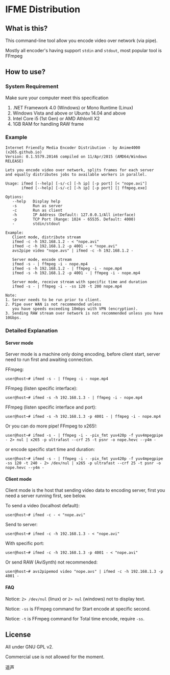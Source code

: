 # IFME Distribution
## What is this?
This command-line tool allow you encode video over network (via pipe).

Mostly all encoder's having support `stdin` and `stdout`, most popular tool is FFmpeg

## How to use?
### System Requirement
Make sure your computer meet this specification

1. .NET Framework 4.0 (Windows) or Mono Runtime (Linux)
2. Windows Vista and above or Ubuntu 14.04 and above
3. Intel Core i5 (1st Gen) or AMD AthlonII X2
4. 1GB RAM for handling RAW frame

### Example
```
Internet Friendly Media Encoder Distribution - by Anime4000 (x265.github.io)
Version: 0.1.5579.20146 compiled on 11/Apr/2015 (AMD64/Windows RELEASE)

Lets you encode video over network, splits frames for each server
and equally distributes jobs to available workers in parallel.

Usage: ifmed [--help] [-s/-c] [-h ip] [-p port] [< "nope.avi"]
       ifmed [--help] [-s/-c] [-h ip] [-p port] [| ffmpeg.exe]

Options:
   --help   Display help
   -s       Run as server
   -c       Run as client
   -h       IP Address (Default: 127.0.0.1/All interface)
   -p       TCP Port (Range: 1024 - 65535. Default: 4000)
   -        stdin/stdout

Example:
   Client mode, distribute stream
   ifmed -c -h 192.168.1.2 - < "nope.avi"
   ifmed -c -h 192.168.1.2 -p 4001 - < "nope.avi"
   avs2pipe video "nope.avs" | ifmed -c -h 192.168.1.2 -

   Server mode, encode stream
   ifmed -s - | ffmpeg -i - nope.mp4
   ifmed -s -h 192.168.1.2 - | ffmpeg -i - nope.mp4
   ifmed -s -h 192.168.1.2 -p 4001 - | ffmpeg -i - nope.mp4

   Server mode, receive stream with specific time and duration
   ifmed -s - | ffmpeg -i - -ss 120 -t 200 nope.mp4

Note:
1. Server needs to be run prior to client.
2. Pipe over WAN is not recommended unless
   you have speeds exceeding 10mbps with VPN (encryption).
3. Sending RAW stream over network is not recommended unless you have 10Gbps.
```

### Detailed Explanation
#### Server mode
Server mode is a machine only doing encoding, before client start, server need to run first and awaiting connection.

FFmpeg:
```
user@host~# ifmed -s - | ffmpeg -i - nope.mp4
```

FFmpeg (listen specific interface):
```
user@host~# ifmed -s -h 192.168.1.3 - | ffmpeg -i - nope.mp4
```

FFmpeg (listen specific interface and port):
```
user@host~# ifmed -s -h 192.168.1.3 -p 4001 - | ffmpeg -i - nope.mp4
```

Or you can do more pipe! FFmpeg to x265!:
```
user@host~# ifmed -s - | ffmpeg -i - -pix_fmt yuv420p -f yuv4mpegpipe - 2> nul | x265 -p ultrafast --crf 25 -t psnr -o nope.hevc --y4m -
```

or encode specific start time and duration:
```
user@host~# ifmed -s - | ffmpeg -i - -pix_fmt yuv420p -f yuv4mpegpipe -ss 120 -t 240 - 2> /dev/nul | x265 -p ultrafast --crf 25 -t psnr -o nope.hevc --y4m -
```

#### Client mode
Client mode is the host that sending video data to encoding server, first you need a server running first, see below.

To send a video (localhost default):
```
user@host~# ifmed -c - < "nope.avi"
```

Send to server:
```
user@host~# ifmed -c -h 192.168.1.3 - < "nope.avi"
```

With specific port:
```
user@host~# ifmed -c -h 192.168.1.3 -p 4001 - < "nope.avi"
```

Or send RAW (AviSynth) not recommended:
```
user@host~# avs2pipemod video "nope.avs" | ifmed -c -h 192.168.1.3 -p 4001 -
```

#### FAQ
Notice: `2> /dev/nul` (linux) or `2> nul` (windows) not to display text.

Notice: `-ss` is FFmpeg command for Start encode at specific second.

Notice: `-t` is FFmpeg command for Total time encode, require `-ss`.

## License
All under GNU GPL v2.

Commercial use is not allowed for the moment.

遥声
